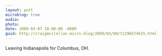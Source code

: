 ```yaml
---
layout: post
microblog: true
audio: 
photo: 
date: 2009-03-07 18:00:00 -0600
guid: http://craigmcclellan.micro.blog/2009/03/08/t1296574625.html
---
```

Leaving Indianapolis for Columbus, OH.
